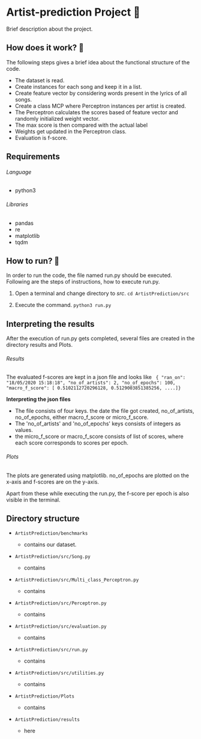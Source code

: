 # Artist-prediction Project 🎵

Brief description about the project.

## How does it work? 🤔
The following steps gives a brief idea about the functional structure of the code.

- The dataset is read.
- Create instances for each song and keep it in a list.
- Create feature vector by considering words present in the lyrics of all songs.
- Create a class MCP where Perceptron instances per artist is created.
- The Perceptron calculates the scores based of feature vector and randomly initialized weight vector.
- The max score is then compared with the actual label
- Weights get updated in the Perceptron class.
- Evaluation is f-score.

## Requirements

###### Language
- python3

###### Libraries
- pandas
- re
- matplotlib
- tqdm


## How to run? 🏃

In order to run the code, the file named run.py should be executed. Following are the steps of instructions, how to execute run.py.

1. Open a terminal and change directory to _src_. ``` cd ArtistPrediction/src ```

2. Execute the  command.  ``` python3 run.py ```

## Interpreting the results

After the execution of run.py gets completed, several files are created in the directory results and Plots.

###### Results
The evaluated f-scores are kept in a json file and looks like ```
{
  "ran_on": "18/05/2020 15:18:18",
  "no_of_artists": 2,
  "no_of_epochs": 100,
  "macro_f_score": [
    0.5102112720296128, 0.5129003851385256, ....]}```

  __Interpreting the json files__
  - The file consists of four keys. the date the file got created, no_of_artists, no_of_epochs, either macro_f_score or micro_f_score.
  - The 'no_of_artists' and 'no_of_epochs' keys consists of integers as values.
  - the micro_f_score or macro_f_score consists of list of scores, where each score corresponds to scores per epoch.

###### Plots
The plots are generated using matplotlib. no_of_epochs are plotted on the x-axis and f-scores are on the y-axis.


Apart from these while executing the run.py, the f-score per epoch is also visible in the terminal.

## Directory structure

- ```ArtistPrediction/benchmarks```
  - contains our dataset.

- ```ArtistPrediction/src/Song.py```
  - contains

- ```ArtistPrediction/src/Multi_class_Perceptron.py```
  - contains

- ```ArtistPrediction/src/Perceptron.py```
  - contains

- ```ArtistPrediction/src/evaluation.py```
  - contains

- ```ArtistPrediction/src/run.py```
  - contains

- ```ArtistPrediction/src/utilities.py```
  - contains

- ```ArtistPrediction/Plots```
  - contains

- ```ArtistPrediction/results```
  - here
